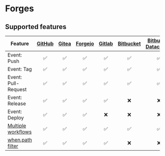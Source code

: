 # Forges

## Supported features

| Feature                                                       | [GitHub](20-github.md) | [Gitea](30-gitea.md) | [Forgejo](35-forgejo.md) | [Gitlab](40-gitlab.md) | [Bitbucket](50-bitbucket.md) | [Bitbucket Datacenter](60-bitbucket_datacenter.md) |
| ------------------------------------------------------------- | :--------------------: | :------------------: | :----------------------: | :--------------------: | :--------------------------: | :------------------------------------------------: |
| Event: Push                                                   |   :white_check_mark:   |  :white_check_mark:  |    :white_check_mark:    |   :white_check_mark:   |      :white_check_mark:      |                 :white_check_mark:                 |
| Event: Tag                                                    |   :white_check_mark:   |  :white_check_mark:  |    :white_check_mark:    |   :white_check_mark:   |      :white_check_mark:      |                 :white_check_mark:                 |
| Event: Pull-Request                                           |   :white_check_mark:   |  :white_check_mark:  |    :white_check_mark:    |   :white_check_mark:   |      :white_check_mark:      |                 :white_check_mark:                 |
| Event: Release                                                |   :white_check_mark:   |  :white_check_mark:  |    :white_check_mark:    |   :white_check_mark:   |             :x:              |                        :x:                         |
| Event: Deploy                                                 |   :white_check_mark:   |         :white_check_mark:          |           :white_check_mark:            |          :x:           |             :x:              |                        :x:                         |
| [Multiple workflows](../../20-usage/25-workflows.md)          |   :white_check_mark:   |  :white_check_mark:  |    :white_check_mark:    |   :white_check_mark:   |      :white_check_mark:      |                 :white_check_mark:                 |
| [when.path filter](../../20-usage/20-workflow-syntax.md#path) |   :white_check_mark:   |  :white_check_mark:  |    :white_check_mark:    |   :white_check_mark:   |             :x:              |                        :x:                         |
